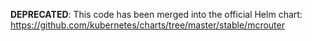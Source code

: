 **DEPRECATED**: This code has been merged into the official Helm chart: https://github.com/kubernetes/charts/tree/master/stable/mcrouter
